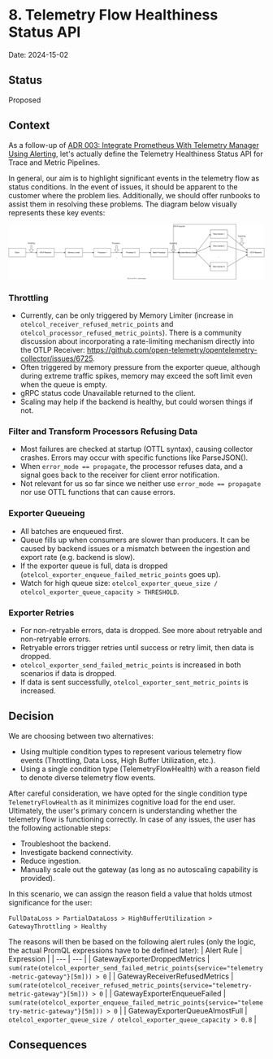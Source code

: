 # 8. Telemetry Flow Healthiness Status API

Date: 2024-15-02

## Status

Proposed

## Context

As a follow-up of [ADR 003: Integrate Prometheus With Telemetry Manager Using Alerting](003-integrate-prometheus-with-telemetry-manager-using-alerting.md),
let's actually define the Telemetry Healthiness Status API for Trace and Metric Pipelines.

In general, our aim is to highlight significant events in the telemetry flow as status conditions. In the event of issues, it should be apparent to the customer where the problem lies.
Additionally, we should offer runbooks to assist them in resolving these problems. The diagram below visually represents these key events:

![OTel Collector Data Flow](../assets/otel-collector-data-flow.svg "OTel Collector Data Flow")

### Throttling

* Currently, can be only triggered by Memory Limiter (increase in `otelcol_receiver_refused_metric_points` and `otelcol_processor_refused_metric_points`).
There is a community discussion about incorporating a rate-limiting mechanism directly into the OTLP Receiver: https://github.com/open-telemetry/opentelemetry-collector/issues/6725.
* Often triggered by memory pressure from the exporter queue, although during extreme traffic spikes, memory may exceed the soft limit even when the queue is empty.
* gRPC status code Unavailable returned to the client.
* Scaling may help if the backend is healthy, but could worsen things if not.

### Filter and Transform Processors Refusing Data

* Most failures are checked at startup (OTTL syntax), causing collector crashes. Errors may occur with specific functions like ParseJSON().
* When `error_mode == propagate`, the processor refuses data, and a signal goes back to the receiver for client error notification.
* Not relevant for us so far since we neither use `error_mode == propagate` nor use OTTL functions that can cause errors.

### Exporter Queueing

* All batches are enqueued first.
* Queue fills up when consumers are slower than producers. It can be caused by backend issues or a mismatch between the ingestion and export rate (e.g. backend is slow).
* If the exporter queue is full, data is dropped (`otelcol_exporter_enqueue_failed_metric_points` goes up).
* Watch for high queue size: `otelcol_exporter_queue_size / otelcol_exporter_queue_capacity > THRESHOLD`.

### Exporter Retries

* For non-retryable errors, data is dropped. See more about retryable and non-retryable errors.
* Retryable errors trigger retries until success or retry limit, then data is dropped.
* `otelcol_exporter_send_failed_metric_points` is increased in both scenarios if data is dropped.
* If data is sent successfully, `otelcol_exporter_sent_metric_points` is increased.

## Decision

We are choosing between two alternatives:

* Using multiple condition types to represent various telemetry flow events (Throttling, Data Loss, High Buffer Utilization, etc.).
* Using a single condition type (TelemetryFlowHealth) with a reason field to denote diverse telemetry flow events.

After careful consideration, we have opted for the single condition type `TelemetryFlowHealth` as it minimizes cognitive load for the end user.
Ultimately, the user's primary concern is understanding whether the telemetry flow is functioning correctly. In case of any issues, the user has the following actionable steps:

* Troubleshoot the backend.
* Investigate backend connectivity.
* Reduce ingestion.
* Manually scale out the gateway (as long as no autoscaling capability is provided).

In this scenario, we can assign the reason field a value that holds utmost significance for the user:
```
FullDataLoss > PartialDataLoss > HighBufferUtilization > GatewayThrottling > Healthy
```

The reasons will then be based on the following alert rules (only the logic, the actual PromQL expressions have to be defined later):
| Alert Rule | Expression |
| --- | --- |
| GatewayExporterDroppedMetrics  | `sum(rate(otelcol_exporter_send_failed_metric_points{service="telemetry-metric-gateway"}[5m])) > 0`    |
| GatewayReceiverRefusedMetrics  | `sum(rate(otelcol_receiver_refused_metric_points{service="telemetry-metric-gateway"}[5m])) > 0`        |
| GatewayExporterEnqueueFailed   | `sum(rate(otelcol_exporter_enqueue_failed_metric_points{service="telemetry-metric-gateway"}[5m])) > 0` |
| GatewayExporterQueueAlmostFull | `otelcol_exporter_queue_size / otelcol_exporter_queue_capacity > 0.8`                                  |


## Consequences

